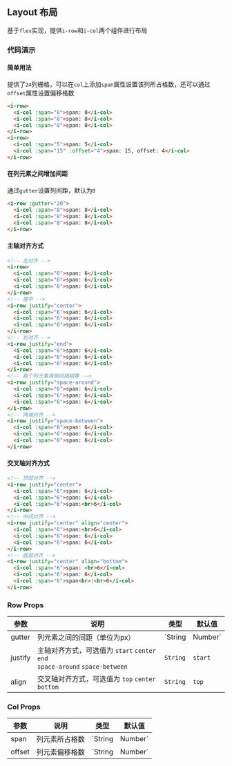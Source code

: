 ## Layout 布局

基于`flex`实现，提供`i-row`和`i-col`两个组件进行布局

### 代码演示

#### 简单用法

提供了`24`列栅格，可以在`col`上添加`span`属性设置该列所占格数，还可以通过`offset`属性设置偏移格数

```html
<i-row>
  <i-col :span="8">span: 8</i-col>
  <i-col :span="8">span: 8</i-col>
  <i-col :span="8">span: 8</i-col>
</i-row>
<i-row>
  <i-col :span="5">span: 5</i-col>
  <i-col :span="15" :offset="4">span: 15, offset: 4</i-col>
</i-row>
```

#### 在列元素之间增加间距

通过`gutter`设置列间距，默认为`0`

```html
<i-row :gutter="20">
  <i-col :span="8">span: 8</i-col>
  <i-col :span="8">span: 8</i-col>
  <i-col :span="8">span: 8</i-col>
</i-row>
```

#### 主轴对齐方式

```html
<!-- 左对齐 -->
<i-row>
  <i-col :span="6">span: 6</i-col>
  <i-col :span="6">span: 6</i-col>
  <i-col :span="6">span: 6</i-col>
</i-row>
<!-- 居中 -->
<i-row justify="center">
  <i-col :span="6">span: 6</i-col>
  <i-col :span="6">span: 6</i-col>
  <i-col :span="6">span: 6</i-col>
</i-row>
<!-- 右对齐 -->
<i-row justify="end">
  <i-col :span="6">span: 6</i-col>
  <i-col :span="6">span: 6</i-col>
  <i-col :span="6">span: 6</i-col>
</i-row>
<!-- 每个列元素两侧间隔相等 -->
<i-row justify="space-around">
  <i-col :span="6">span: 6</i-col>
  <i-col :span="6">span: 6</i-col>
  <i-col :span="6">span: 6</i-col>
</i-row>
<!-- 两端对齐 -->
<i-row justify="space-between">
  <i-col :span="6">span: 6</i-col>
  <i-col :span="6">span: 6</i-col>
  <i-col :span="6">span: 6</i-col>
</i-row>
```

#### 交叉轴对齐方式

```html
<!-- 顶部对齐 -->
<i-row justify="center">
  <i-col :span="6">span: 6</i-col>
  <i-col :span="6">span: 6</i-col>
  <i-col :span="6">span:<br>6</i-col>
</i-row>
<!-- 中间对齐 -->
<i-row justify="center" align="center">
  <i-col :span="6">span:<br>6</i-col>
  <i-col :span="6">span: 6</i-col>
  <i-col :span="6">span: 6</i-col>
</i-row>
<!-- 底部对齐 -->
<i-row justify="center" align="bottom">
  <i-col :span="6">span: <br>6</i-col>
  <i-col :span="6">span: 6</i-col>
  <i-col :span="6">span<br>:<br>6</i-col>
</i-row>
```

### Row Props

| 参数 | 说明 | 类型 | 默认值 |
|------|------|------|------|
| gutter | 列元素之间的间距（单位为px） | `String | Number` | - |
| justify | 主轴对齐方式，可选值为 `start` `center` `end`<br>`space-around` `space-between` | `String` | `start` |
| align | 交叉轴对齐方式，可选值为 `top` `center` `bottom` | `String` | `top` |

### Col Props

| 参数 | 说明 | 类型 | 默认值 |
|------|------|------|------|
| span | 列元素所占格数 | `String | Number` | `24` |
| offset | 列元素偏移格数 | `String | Number` | - |
